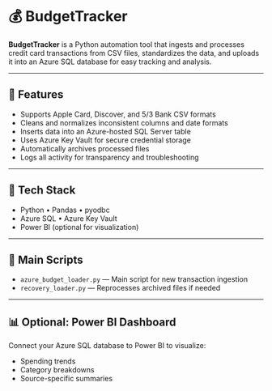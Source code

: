 # 💰 BudgetTracker

**BudgetTracker** is a Python automation tool that ingests and processes credit card transactions from CSV files, standardizes the data, and uploads it into an Azure SQL database for easy tracking and analysis.

---

## 🚀 Features

- Supports Apple Card, Discover, and 5/3 Bank CSV formats
- Cleans and normalizes inconsistent columns and date formats
- Inserts data into an Azure-hosted SQL Server table
- Uses Azure Key Vault for secure credential storage
- Automatically archives processed files
- Logs all activity for transparency and troubleshooting

---

## 🧰 Tech Stack

- Python • Pandas • pyodbc  
- Azure SQL • Azure Key Vault  
- Power BI (optional for visualization)

---

## 📁 Main Scripts

- `azure_budget_loader.py` — Main script for new transaction ingestion
- `recovery_loader.py` — Reprocesses archived files if needed

---

## 📊 Optional: Power BI Dashboard

Connect your Azure SQL database to Power BI to visualize:
- Spending trends
- Category breakdowns
- Source-specific summaries
